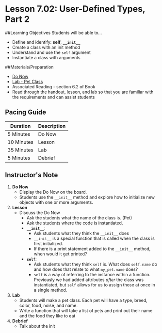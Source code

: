 # Lesson 7.02: User-Defined Types, Part 2

##Learning Objectives
Students will be able to... 
* Define and identify: **self**, **`__init__`**
* Create a class with an init method
* Understand and use the `self` argument 
* Instantiate a class with arguments

##Materials/Preparation
* [Do Now]
* [Lab - Pet Class]
* Associated Reading - section 6.2 of Book
* Read through the handout, lesson, and lab so that you are familiar with the requirements and can assist students

## Pacing Guide
| **Duration**   | **Description** |
| ---------- | ----------- |
| 5 Minutes  | Do Now      |
| 10 Minutes | Lesson      |
| 35 Minutes | Lab         |
| 5 Minutes | Debrief  |

## Instructor's Note

1. **Do Now**
    * Display the Do Now on the board.
    * Students use the `__init__` method and explore how to initialize new objects with one or more arguments. 
2. **Lesson**
	* Discuss the Do Now
		* Ask the students what the name of the class is. (Pet)
		* Ask the students where the code is instantiated. 
		* **`__init__`**: 
			* Ask students what they think the `__init__`  does 
			* `__init__` is a special function that is called when the class is first initialized. 
			* If there is a print statement added to the `__init__` method, when would it get printed? 
		* **`self`**: 
			* Ask students what they think `self` is. What does `self.name` do and how does that relate to what `my_pet.name` does? 
			* `self` is a way of referring to the instance within a function. Previously we had added attributes *after* the class was instantiated, but `self` allows for us to assign those at once in a single method.
3. **Lab**	
	* Students will make a pet class. Each pet will have a type, breed, color, food, noise, and name. 
	* Write a function that will take a list of pets and print out their name and the food they like to eat
4. **Debrief**
	* Talk about the init 

  
[Do Now]:do_now.md
[Lab - Pet Class]:lab.md